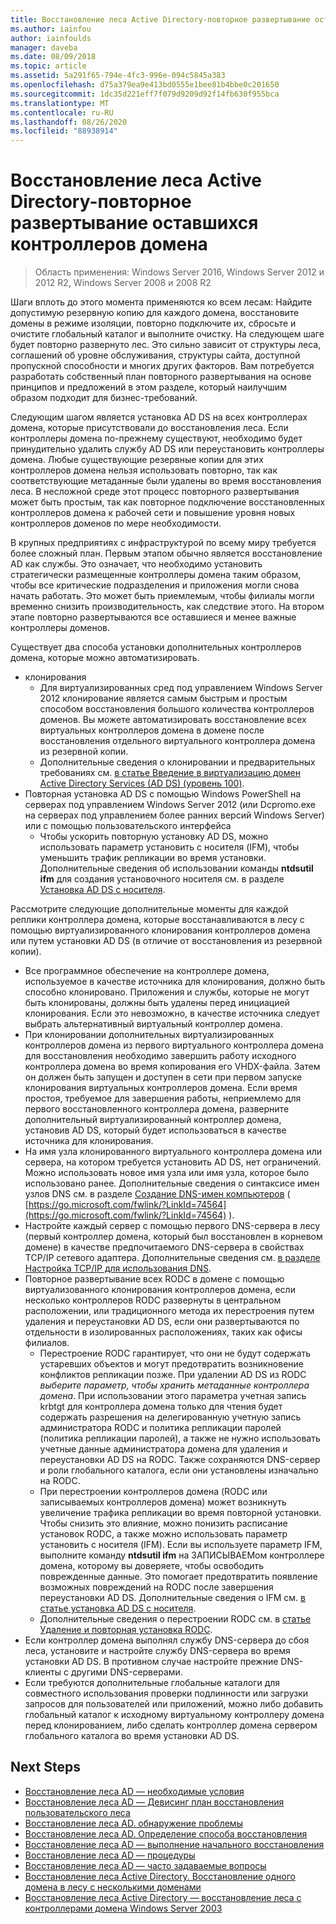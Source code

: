```yaml
---
title: Восстановление леса Active Directory-повторное развертывание оставшихся контроллеров домена
ms.author: iainfou
author: iainfoulds
manager: daveba
ms.date: 08/09/2018
ms.topic: article
ms.assetid: 5a291f65-794e-4fc3-996e-094c5845a383
ms.openlocfilehash: d75a379ea9e413bd0555e1bee81b4bbe0c201650
ms.sourcegitcommit: 1dc35d221eff7f079d9209d92f14fb630f955bca
ms.translationtype: MT
ms.contentlocale: ru-RU
ms.lasthandoff: 08/26/2020
ms.locfileid: "88938914"
---
```

# <a name="ad-forest-recovery---redeploy-remaining-dcs"></a>Восстановление леса Active Directory-повторное развертывание оставшихся контроллеров домена

>Область применения: Windows Server 2016, Windows Server 2012 и 2012 R2, Windows Server 2008 и 2008 R2

Шаги вплоть до этого момента применяются ко всем лесам: Найдите допустимую резервную копию для каждого домена, восстановите домены в режиме изоляции, повторно подключите их, сбросьте и очистите глобальный каталог и выполните очистку. На следующем шаге будет повторно развернуто лес. Это сильно зависит от структуры леса, соглашений об уровне обслуживания, структуры сайта, доступной пропускной способности и многих других факторов. Вам потребуется разработать собственный план повторного развертывания на основе принципов и предложений в этом разделе, который наилучшим образом подходит для бизнес-требований.

Следующим шагом является установка AD DS на всех контроллерах домена, которые присутствовали до восстановления леса. Если контроллеры домена по-прежнему существуют, необходимо будет принудительно удалить службу AD DS или переустановить контроллеры домена. Любые существующие резервные копии для этих контроллеров домена нельзя использовать повторно, так как соответствующие метаданные были удалены во время восстановления леса. В несложной среде этот процесс повторного развертывания может быть простым, так как повторное подключение восстановленных контроллеров домена к рабочей сети и повышение уровня новых контроллеров доменов по мере необходимости.

В крупных предприятиях с инфраструктурой по всему миру требуется более сложный план. Первым этапом обычно является восстановление AD как службы. Это означает, что необходимо установить стратегически размещенные контроллеры домена таким образом, чтобы все критические подразделения и приложения могли снова начать работать. Это может быть приемлемым, чтобы филиалы могли временно снизить производительность, как следствие этого. На втором этапе повторно развертываются все оставшиеся и менее важные контроллеры доменов.

 Существует два способа установки дополнительных контроллеров домена, которые можно автоматизировать.

- клонирования
   - Для виртуализированных сред под управлением Windows Server 2012 клонирование является самым быстрым и простым способом восстановления большого количества контроллеров доменов. Вы можете автоматизировать восстановление всех виртуальных контроллеров домена в домене после восстановления отдельного виртуального контроллера домена из резервной копии.
   - Дополнительные сведения о клонировании и предварительных требованиях см. [в статье Введение в виртуализацию домен Active Directory Services (AD DS) (уровень 100)](./managing-rid-issuance.md).
- Повторная установка AD DS с помощью Windows PowerShell на серверах под управлением Windows Server 2012 (или Dcpromo.exe на серверах под управлением более ранних версий Windows Server) или с помощью пользовательского интерфейса
   - Чтобы ускорить повторную установку AD DS, можно использовать параметр установить с носителя (IFM), чтобы уменьшить трафик репликации во время установки. Дополнительные сведения об использовании команды **ntdsutil ifm** для создания установочного носителя см. в разделе [Установка AD DS с носителя](./managing-rid-issuance.md).

Рассмотрите следующие дополнительные моменты для каждой реплики контроллера домена, которые восстанавливаются в лесу с помощью виртуализированного клонирования контроллеров домена или путем установки AD DS (в отличие от восстановления из резервной копии).

- Все программное обеспечение на контроллере домена, используемое в качестве источника для клонирования, должно быть способно клонировано. Приложения и службы, которые не могут быть клонированы, должны быть удалены перед инициацией клонирования. Если это невозможно, в качестве источника следует выбрать альтернативный виртуальный контроллер домена.
- При клонировании дополнительных виртуализированных контроллеров домена из первого виртуального контроллера домена для восстановления необходимо завершить работу исходного контроллера домена во время копирования его VHDX-файла. Затем он должен быть запущен и доступен в сети при первом запуске клонирования виртуальных контроллеров домена. Если время простоя, требуемое для завершения работы, неприемлемо для первого восстановленного контроллера домена, разверните дополнительный виртуализированный контроллер домена, установив AD DS, который будет использоваться в качестве источника для клонирования.
- На имя узла клонированного виртуального контроллера домена или сервера, на котором требуется установить AD DS, нет ограничений. Можно использовать новое имя узла или имя узла, которое было использовано ранее. Дополнительные сведения о синтаксисе имен узлов DNS см. в разделе [Создание DNS-имен компьютеров](/previous-versions/windows/it-pro/windows-server-2003/cc785282(v=ws.10)) ( [https://go.microsoft.com/fwlink/?LinkId=74564](https://go.microsoft.com/fwlink/?LinkId=74564) ).
- Настройте каждый сервер с помощью первого DNS-сервера в лесу (первый контроллер домена, который был восстановлен в корневом домене) в качестве предпочитаемого DNS-сервера в свойствах TCP/IP сетевого адаптера. Дополнительные сведения см. [в разделе Настройка TCP/IP для использования DNS](/previous-versions/windows/it-pro/windows-server-2003/cc779282(v=ws.10)).
- Повторное развертывание всех RODC в домене с помощью виртуализованного клонирования контроллеров домена, если несколько контроллеров RODC развернуты в центральном расположении, или традиционного метода их перестроения путем удаления и переустановки AD DS, если они развертываются по отдельности в изолированных расположениях, таких как офисы филиалов.
   - Перестроение RODC гарантирует, что они не будут содержать устаревших объектов и могут предотвратить возникновение конфликтов репликации позже. При удалении AD DS из RODC *выберите параметр, чтобы хранить метаданные контроллера домена*. При использовании этого параметра учетная запись krbtgt для контроллера домена только для чтения будет содержать разрешения на делегированную учетную запись администратора RODC и политика репликации паролей (политика репликации паролей), а также не нужно использовать учетные данные администратора домена для удаления и переустановки AD DS на RODC. Также сохраняются DNS-сервер и роли глобального каталога, если они установлены изначально на RODC.
   - При перестроении контроллеров домена (RODC или записываемых контроллеров домена) может возникнуть увеличение трафика репликации во время повторной установки. Чтобы снизить это влияние, можно понизить расписание установок RODC, а также можно использовать параметр установить с носителя (IFM). Если вы используете параметр IFM, выполните команду **ntdsutil ifm** на ЗАПИСЫВАЕМом контроллере домена, которому вы доверяете, чтобы освободить поврежденные данные. Это помогает предотвратить появление возможных повреждений на RODC после завершения переустановки AD DS. Дополнительные сведения о IFM см. [в статье установка AD DS с носителя](./managing-rid-issuance.md).
   - Дополнительные сведения о перестроении RODC см. в [статье Удаление и повторная установка RODC](/previous-versions/windows/it-pro/windows-server-2003/cc779282(v=ws.10)).
- Если контроллер домена выполнял службу DNS-сервера до сбоя леса, установите и настройте службу DNS-сервера во время установки AD DS. В противном случае настройте прежние DNS-клиенты с другими DNS-серверами.
- Если требуются дополнительные глобальные каталоги для совместного использования проверки подлинности или загрузки запросов для пользователей или приложений, можно либо добавить глобальный каталог к исходному виртуальному контроллеру домена перед клонированием, либо сделать контроллер домена сервером глобального каталога во время установки AD DS.

## <a name="next-steps"></a>Next Steps

- [Восстановление леса AD — необходимые условия](AD-Forest-Recovery-Prerequisties.md)
- [Восстановление леса AD — Девисинг план восстановления пользовательского леса](AD-Forest-Recovery-Devising-a-Plan.md)
- [Восстановление леса AD. обнаружение проблемы](AD-Forest-Recovery-Identify-the-Problem.md)
- [Восстановление леса AD. Определение способа восстановления](AD-Forest-Recovery-Determine-how-to-Recover.md)
- [Восстановление леса AD — выполнение начального восстановления](AD-Forest-Recovery-Perform-initial-recovery.md)
- [Восстановление леса AD — процедуры](AD-Forest-Recovery-Procedures.md)
- [Восстановление леса AD — часто задаваемые вопросы](AD-Forest-Recovery-FAQ.md)
- [Восстановление леса Active Directory. Восстановление одного домена в лесу с несколькими доменами](AD-Forest-Recovery-Single-Domain-in-Multidomain-Recovery.md)
- [Восстановление леса Active Directory — восстановление леса с контроллерами домена Windows Server 2003](AD-Forest-Recovery-Windows-Server-2003.md)
